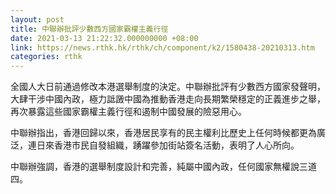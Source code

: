 ```yaml
---
layout: post
title: 中聯辦批評少數西方國家霸權主義行徑
date: 2021-03-13 21:22:32.000000000 +08:00
link: https://news.rthk.hk/rthk/ch/component/k2/1580438-20210313.htm
categories: rthk
---
```


全國人大日前通過修改本港選舉制度的決定。中聯辦批評有少數西方國家發聲明，大肆干涉中國內政，極力詆譭中國為推動香港走向長期繁榮穩定的正義進步之舉，再次暴露這些國家霸權主義行徑和遏制中國發展的險惡用心。

中聯辦指出，香港回歸以來，香港居民享有的民主權利比歷史上任何時候都更為廣泛，連日來香港市民自發組織，踴躍參加街站簽名活動，表明了人心所向。

中聯辦強調，香港的選舉制度設計和完善，純屬中國內政，任何國家無權說三道四。
